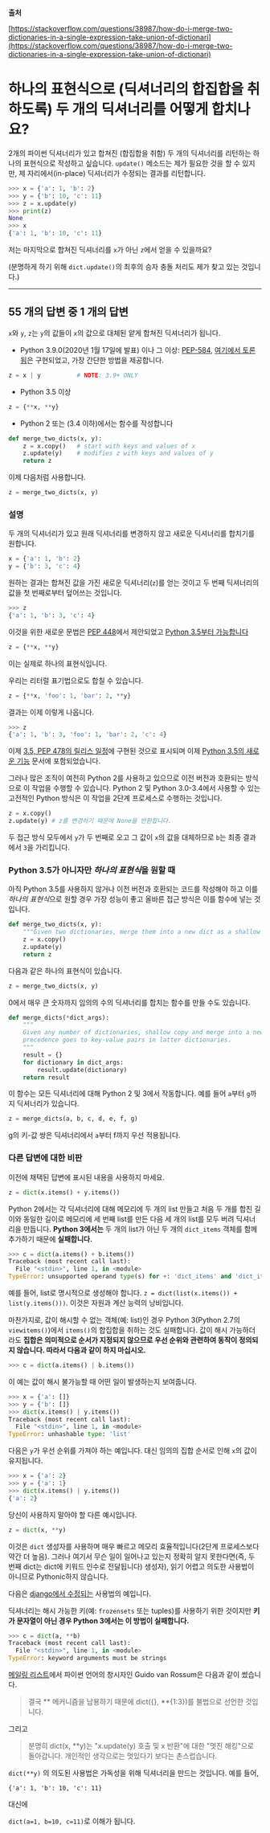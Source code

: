 **출처**

[https://stackoverflow.com/questions/38987/how-do-i-merge-two-dictionaries-in-a-single-expression-take-union-of-dictionari](https://stackoverflow.com/questions/38987/how-do-i-merge-two-dictionaries-in-a-single-expression-take-union-of-dictionari)

# 하나의 표현식으로 (딕셔너리의 합집합을 취하도록) 두 개의 딕셔너리를 어떻게 합치나요?

2개의 파이썬 딕셔너리가 있고 합쳐진 (합집합을 취함) 두 개의 딕셔너리를 리턴하는 하나의 표현식으로 작성하고 싶습니다. `update()` 메소드는 제가 필요한 것을 할 수 있지만, 제 자리에서(in-place) 딕셔너리가 수정되는 결과를 리턴합니다.

```python
>>> x = {'a': 1, 'b': 2}
>>> y = {'b': 10, 'c': 11}
>>> z = x.update(y)
>>> print(z)
None
>>> x
{'a': 1, 'b': 10, 'c': 11}
```

저는 마지막으로 합쳐진 딕셔너리를 `x`가 아닌 `z`에서 얻을 수 있을까요?

(분명하게 하기 위해 `dict.update()`의 최후의 승자 충돌 처리도 제가 찾고 있는 것입니다.)

---

## 55 개의 답변 중 1 개의 답변

`x`와 `y`, `z`는 `y`의 값들이 `x`의 값으로 대체된 얕게 합쳐진 딕셔너리가 됩니다.

* Python 3.9.0(2020년 1월 17일에 발표) 이나 그 이상: [PEP-584](https://www.python.org/dev/peps/pep-0584/), [여기에서 토론됨](https://bugs.python.org/issue36144)은 구현되었고, 가장 간단한 방법을 제공합니다.

```python
z = x | y          # NOTE: 3.9+ ONLY
```

* Python 3.5 이상

```python
z = {**x, **y}
```

* Python 2 또는 (3.4 이하)에서는 함수를 작성합니다

```python
def merge_two_dicts(x, y):
    z = x.copy()   # start with keys and values of x
    z.update(y)    # modifies z with keys and values of y
    return z
```

이제 다음처럼 사용합니다.

```python
z = merge_two_dicts(x, y)
```

### 설명

두 개의 딕셔너리가 있고 원래 딕셔너리를 변경하지 않고 새로운 딕셔너리를 합치기를 원합니다.

```python
x = {'a': 1, 'b': 2}
y = {'b': 3, 'c': 4}
```

원하는 결과는 합쳐진 값을 가진 새로운 딕셔너리(`z`)를 얻는 것이고 두 번째 딕셔너리의 값을 첫 번째로부터 덮어쓰는 것입니다.

```python
>>> z
{'a': 1, 'b': 3, 'c': 4}
```

이것을 위한 새로운 문법은 [PEP 448](https://www.python.org/dev/peps/pep-0448/)에서 제안되었고 [Python 3.5부터 가능합니다](https://mail.python.org/pipermail/python-dev/2015-February/138564.html)

```python
z = {**x, **y}
```

이는 실제로 하나의 표현식입니다.

우리는 리터럴 표기법으로도 합칠 수 있습니다.

```python
z = {**x, 'foo': 1, 'bar': 2, **y}
```

결과는 이제 이렇게 나옵니다.

```python
>>> z
{'a': 1, 'b': 3, 'foo': 1, 'bar': 2, 'c': 4}
```

이제 [3.5, PEP 478의 릴리스 일정](https://www.python.org/dev/peps/pep-0478/#features-for-3-5)에 구현된 것으로 표시되며 이제 [Python 3.5의 새로운 기능](https://docs.python.org/dev/whatsnew/3.5.html#pep-448-additional-unpacking-generalizations) 문서에 포함되었습니다.

그러나 많은 조직이 여전히 Python 2를 사용하고 있으므로 이전 버전과 호환되는 방식으로 이 작업을 수행할 수 있습니다. Python 2 및 Python 3.0-3.4에서 사용할 수 있는 고전적인 Python 방식은 이 작업을 2단계 프로세스로 수행하는 것입니다.

```python
z = x.copy()
z.update(y) # z를 변경하기 때문에 None을 반환합니다.
```

두 접근 방식 모두에서 `y`가 두 번째로 오고 그 값이 `x`의 값을 대체하므로 `b`는 최종 결과에서 `3`을 가리킵니다.

### Python 3.5가 아니자만 *하나의 표현식*을 원할 때

아직 Python 3.5를 사용하지 않거나 이전 버전과 호환되는 코드를 작성해야 하고 이를 *하나의 표현식*으로 원할 경우 가장 성능이 좋고 올바른 접근 방식은 이를 함수에 넣는 것입니다.

```python
def merge_two_dicts(x, y):
    """Given two dictionaries, merge them into a new dict as a shallow copy."""
    z = x.copy()
    z.update(y)
    return z
```

다음과 같은 하나의 표현식이 있습니다.

```python
z = merge_two_dicts(x, y)
```

0에서 매우 큰 숫자까지 임의의 수의 딕셔너리를 합치는 함수를 만들 수도 있습니다.

```python
def merge_dicts(*dict_args):
    """
    Given any number of dictionaries, shallow copy and merge into a new dict,
    precedence goes to key-value pairs in latter dictionaries.
    """
    result = {}
    for dictionary in dict_args:
        result.update(dictionary)
    return result
```

이 함수는 모든 딕셔너리에 대해 Python 2 및 3에서 작동합니다. 예를 들어 `a`부터 `g`까지 딕셔너리가 있습니다.

```python
z = merge_dicts(a, b, c, d, e, f, g) 
```

g의 키-값 쌍은 딕셔너리에서 `a`부터 f까지 우선 적용됩니다.

### 다른 답변에 대한 비판

이전에 채택된 답변에 표시된 내용을 사용하지 마세요.

```python
z = dict(x.items() + y.items())
```

Python 2에서는 각 딕셔너리에 대해 메모리에 두 개의 list 만들고 처음 두 개를 합친 길이와 동일한 길이로 메모리에 세 번째 list를 만든 다음 세 개의 list를 모두 버려 딕셔너리을 만듭니다. **Python 3에서는** 두 개의 list가 아닌 두 개의 `dict_items` 객체를 함께 추가하기 때문에 **실패합니다.**

```python
>>> c = dict(a.items() + b.items())
Traceback (most recent call last):
  File "<stdin>", line 1, in <module>
TypeError: unsupported operand type(s) for +: 'dict_items' and 'dict_items'
```

예를 들어, list로 명시적으로 생성해야 합니다. `z = dict(list(x.items()) + list(y.items()))`. 이것은 자원과 계산 능력의 낭비입니다.

마찬가지로, 값이 해시할 수 없는 객체(예: list)인 경우 Python 3(Python 2.7의 `viewitems()`)에서 `items()`의 합집합을 취하는 것도 실패합니다. 값이 해시 가능하더라도 **집합은 의미적으로 순서가 지정되지 않으므로 우선 순위와 관련하여 동작이 정의되지 않습니다. 따라서 다음과 같이 하지 마십시오.**

```python
>>> c = dict(a.items() | b.items())
```

이 예는 값이 해시 불가능할 때 어떤 일이 발생하는지 보여줍니다.

```python
>>> x = {'a': []}
>>> y = {'b': []}
>>> dict(x.items() | y.items())
Traceback (most recent call last):
  File "<stdin>", line 1, in <module>
TypeError: unhashable type: 'list'
```

다음은 `y`가 우선 순위를 가져야 하는 예입니다. 대신 임의의 집합 순서로 인해 `x`의 값이 유지됩니다.

```python
>>> x = {'a': 2}
>>> y = {'a': 1}
>>> dict(x.items() | y.items())
{'a': 2}
```

당신이 사용하지 말아야 할 다른 예시입니다.

```python
z = dict(x, **y)
```

이것은 `dict` 생성자를 사용하며 매우 빠르고 메모리 효율적입니다(2단계 프로세스보다 약간 더 높음). 그러나 여기서 무슨 일이 일어나고 있는지 정확히 알지 못한다면(즉, 두 번째 dict는 dict에 키워드 인수로 전달됩니다) 생성자), 읽기 어렵고 의도한 사용법이 아니므로 Pythonic하지 않습니다.

다음은 [django에서 수정되는](https://code.djangoproject.com/attachment/ticket/13357/django-pypy.2.diff) 사용법의 예입니다.

딕셔너리는 해시 가능한 키(예: `frozensets` 또는 tuples)를 사용하기 위한 것이지만 **키가 문자열이 아닌 경우 Python 3에서는 이 방법이 실패합니다.**

```python
>>> c = dict(a, **b)
Traceback (most recent call last):
  File "<stdin>", line 1, in <module>
TypeError: keyword arguments must be strings
```

[메일링 리스트](https://mail.python.org/pipermail/python-dev/2010-April/099459.html)에서 파이썬 언어의 창시자인 Guido van Rossum은 다음과 같이 썼습니다.

> 결국 ** 메커니즘을 남용하기 때문에 dict({}, **{1:3})를 불법으로 선언한 것입니다.

그리고

> 분명히 dict(x, **y)는 "x.update(y) 호출 및 x 반환"에 대한 "멋진 해킹"으로 돌아갑니다. 개인적인 생각으로는 멋있다기 보다는 촌스럽습니다.

`dict(**y)` 의 의도된 사용법은 가독성을 위해 딕셔너리을 만드는 것입니다. 예를 들어, 

`{'a': 1, 'b': 10, 'c': 11}`

대신에

`dict(a=1, b=10, c=11)`로 이해가 됩니다.



